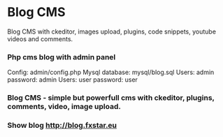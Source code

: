 # Blog CMS
Blog CMS with ckeditor, images upload, plugins, code snippets, youtube videos and comments.

### Php cms blog with admin panel
Config: admin/config.php
Mysql database: mysql/blog.sql
Users: admin password: admin
Users: user password: user

### Blog CMS - simple but powerfull cms with ckeditor, plugins, comments, video, image upload.

### Show blog http://blog.fxstar.eu
